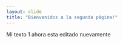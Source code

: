 ```yaml
---
layout: slide
title: "Bienvenidos a la segunda página!"
---
```

Mi texto 1 ahora esta editado nuevamente
